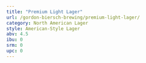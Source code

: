 ```yaml
---
title: "Premium Light Lager"
url: /gordon-biersch-brewing/premium-light-lager/
category: North American Lager
style: American-Style Lager
abv: 4.5
ibu: 0
srm: 0
upc: 0
---
```



